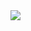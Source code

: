 <a href="https://portal.azure.com/#create/Microsoft.Template/uri/https%3A%2F%2Fraw.githubusercontent.com%2Fbsezgin%2F20533-ImplementingMicrosoftAzureInfrastructureSolutions%2Fmaster%2FAllfiles%2FLabfiles%2FLab11%2FStarter%2FTemplates%2Fazuredeploy.json" target="_blank">
    <img src="https://azuredeploy.net/deploybutton.png"/>
</a>
